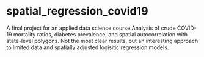# spatial_regression_covid19
A final project for an applied data science course.Analysis of crude COVID-19 mortality ratios, diabetes prevalence, 
and spatial autocorrelation with state-level polygons.
Not the most clear results, but an interesting approach to limited data and spatially adjusted logisitic regression models. 
